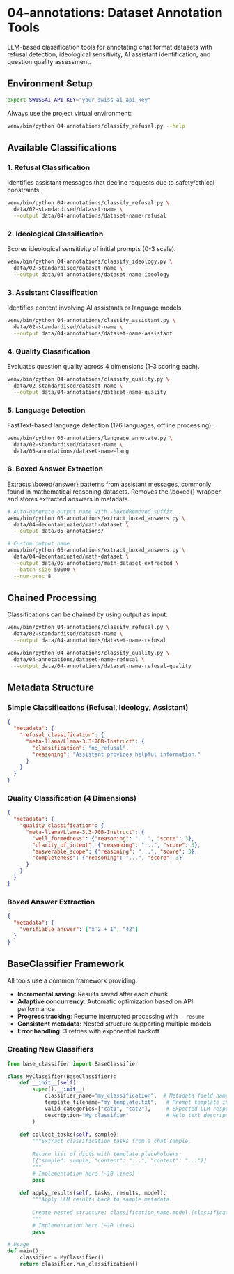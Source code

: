 # 04-annotations: Dataset Annotation Tools

LLM-based classification tools for annotating chat format datasets with refusal detection, ideological sensitivity, AI assistant identification, and question quality assessment.

## Environment Setup
```bash
export SWISSAI_API_KEY="your_swiss_ai_api_key"
```

Always use the project virtual environment:
```bash
venv/bin/python 04-annotations/classify_refusal.py --help
```

## Available Classifications

### 1. Refusal Classification
Identifies assistant messages that decline requests due to safety/ethical constraints.

```bash
venv/bin/python 04-annotations/classify_refusal.py \
  data/02-standardised/dataset-name \
  --output data/04-annotations/dataset-name-refusal
```

### 2. Ideological Classification  
Scores ideological sensitivity of initial prompts (0-3 scale).

```bash
venv/bin/python 04-annotations/classify_ideology.py \
  data/02-standardised/dataset-name \
  --output data/04-annotations/dataset-name-ideology
```

### 3. Assistant Classification
Identifies content involving AI assistants or language models.

```bash
venv/bin/python 04-annotations/classify_assistant.py \
  data/02-standardised/dataset-name \
  --output data/04-annotations/dataset-name-assistant
```

### 4. Quality Classification
Evaluates question quality across 4 dimensions (1-3 scoring each).

```bash
venv/bin/python 04-annotations/classify_quality.py \
  data/02-standardised/dataset-name \
  --output data/04-annotations/dataset-name-quality
```

### 5. Language Detection
FastText-based language detection (176 languages, offline processing).

```bash
venv/bin/python 05-annotations/language_annotate.py \
  data/02-standardised/dataset-name \
  data/05-annotations/dataset-name-lang
```

### 6. Boxed Answer Extraction
Extracts \\boxed{answer} patterns from assistant messages, commonly found in mathematical reasoning datasets. Removes the \\boxed{} wrapper and stores extracted answers in metadata.

```bash
# Auto-generate output name with -boxedRemoved suffix
venv/bin/python 05-annotations/extract_boxed_answers.py \
  data/04-decontaminated/math-dataset \
  --output data/05-annotations/

# Custom output name
venv/bin/python 05-annotations/extract_boxed_answers.py \
  data/04-decontaminated/math-dataset \
  --output data/05-annotations/math-dataset-extracted \
  --batch-size 50000 \
  --num-proc 8
```

## Chained Processing
Classifications can be chained by using output as input:

```bash
venv/bin/python 04-annotations/classify_refusal.py \
  data/02-standardised/dataset-name \
  --output data/04-annotations/dataset-name-refusal

venv/bin/python 04-annotations/classify_quality.py \
  data/04-annotations/dataset-name-refusal \
  --output data/04-annotations/dataset-name-refusal-quality
```

## Metadata Structure

### Simple Classifications (Refusal, Ideology, Assistant)
```json
{
  "metadata": {
    "refusal_classification": {
      "meta-llama/Llama-3.3-70B-Instruct": {
        "classification": "no_refusal",
        "reasoning": "Assistant provides helpful information."
      }
    }
  }
}
```

### Quality Classification (4 Dimensions)
```json
{
  "metadata": {
    "quality_classification": {
      "meta-llama/Llama-3.3-70B-Instruct": {
        "well_formedness": {"reasoning": "...", "score": 3},
        "clarity_of_intent": {"reasoning": "...", "score": 3},
        "answerable_scope": {"reasoning": "...", "score": 3},
        "completeness": {"reasoning": "...", "score": 3}
      }
    }
  }
}
```

### Boxed Answer Extraction
```json
{
  "metadata": {
    "verifiable_answer": ["x^2 + 1", "42"]
  }
}
```

## BaseClassifier Framework

All tools use a common framework providing:
- **Incremental saving**: Results saved after each chunk
- **Adaptive concurrency**: Automatic optimization based on API performance  
- **Progress tracking**: Resume interrupted processing with `--resume`
- **Consistent metadata**: Nested structure supporting multiple models
- **Error handling**: 3 retries with exponential backoff

### Creating New Classifiers
```python
from base_classifier import BaseClassifier

class MyClassifier(BaseClassifier):
    def __init__(self):
        super().__init__(
            classifier_name="my_classification",  # Metadata field name
            template_filename="my_template.txt",   # Prompt template in prompts/
            valid_categories=["cat1", "cat2"],     # Expected LLM responses ([] for structured)
            description="My classifier"            # Help text description
        )
    
    def collect_tasks(self, sample):
        """Extract classification tasks from a chat sample.
        
        Return list of dicts with template placeholders:
        [{"sample": sample, "content": "...", "context": "..."}]
        """
        # Implementation here (~10 lines)
        pass
        
    def apply_results(self, tasks, results, model):
        """Apply LLM results back to sample metadata.
        
        Create nested structure: classification_name.model.{classification, reasoning}
        """
        # Implementation here (~10 lines)
        pass

# Usage
def main():
    classifier = MyClassifier()
    return classifier.run_classification()
```